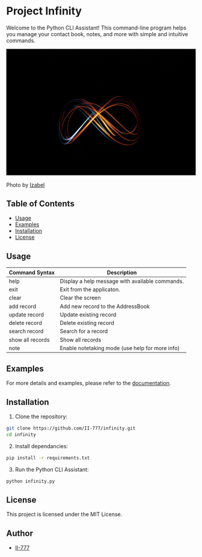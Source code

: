 # Project Infinity

Welcome to the Python CLI Assistant! This command-line program helps you manage your contact book, notes, and more with simple and intuitive commands.

![Logo](https://github.com/II-777/goit-python-web-hw-01/blob/main/documentation/logo.jpg)

Photo by [Izabel](https://unsplash.com/@peacelily234?utm_source=unsplash&utm_medium=referral&utm_content=creditCopyText")

## Table of Contents
- [Usage](#commands)
- [Examples](#examples)
- [Installation](#installation)
- [License](#license)

## Usage

| Command Syntax   | Description                                     |
|------------------|-------------------------------------------------|
| help             | Display a help message with available commands. |
| exit             | Exit from the applicaton.                       |
| clear            | Clear the screen                                |
| add record       | Add new record to the AddressBook               |
| update record    | Update existing record                          |
| delete record    | Delete existing record                          |
| search record    | Search for a record                             |
| show all records | Show all records                                |
| note             | Enable notetaking mode (use help for more info) |

## Examples

For more details and examples, please refer to the [documentation](https://github.com/II-777/goit-python-web-hw-01/tree/main/documentation).

## Installation

1. Clone the repository:
 ```bash
git clone https://github.com/II-777/infinity.git
cd infinity 
```
2. Install dependancies:

```bash
pip install -r requirements.txt
```

3. Run the Python CLI Assistant:

```bash
python infinity.py
```

## License

This project is licensed under the MIT License.

## Author
- [II-777](https://github.com/II-777)
